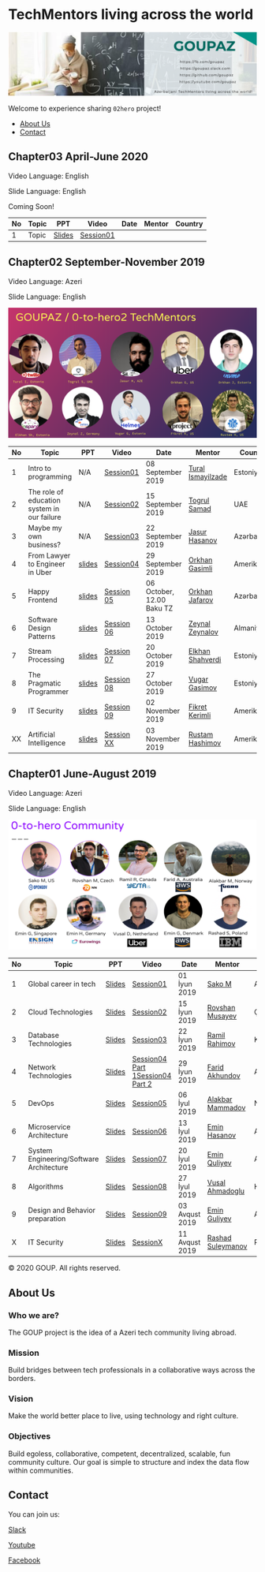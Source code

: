 # TechMentors living across the world

![alt text](img/banner.png)

Welcome to experience sharing `02hero` project!

- [About Us](#aboutus)
- [Contact](#contact)


## Chapter03 April-June 2020

Video Language: English

Slide Language: English

Coming Soon!


|No| Topic | PPT|Video |Date|Mentor|Country|
|------|----------------------|---------|---|-----|-----|------|
|1| Topic|[Slides](slides/chapter03)|[Session01](https://www.youtube.com/watch?)

## Chapter02  September-November 2019

Video Language: Azeri

Slide Language: English

![alt text](img/chapter02.png)

|No| Topic | PPT|Video |Date|Mentor|Country|
|------|----------------------|---------|---|-----|-----|------|
|1|Intro to programming|N/A|[Session01](https://www.youtube.com/watch?v=9Vr0ZdYCM70&feature=youtu.be)|08 September 2019|[Tural Ismayilzade](https://www.linkedin.com/in/turalismailzadeh/)|Estoniya|
|2|The role of education system in our failure|N/A|[Session02](https://www.youtube.com/watch?v=N9hCfpJ9zBQ)|15 September 2019|[Togrul Samad](https://www.linkedin.com/in/togsam/?msgConversationId=6575044465281519616&msgOverlay=true)|UAE|
|3|Maybe my own business?|N/A|[Session03](https://www.youtube.com/watch?v=FsMBZDWG-mo)|22 September 2019|[Jasur Hasanov](https://www.linkedin.com/in/jasurhasanov/)|Azərbaycan|
|4|From Lawyer to Engineer in Uber|[slides](slides/chapter02/Session04_OrkhanG.pdf)|[Session04](https://www.youtube.com/watch?v=vusvbB1OfGs)|29 September 2019|[Orkhan Gasimli](https://www.linkedin.com/in/ogasimli/)|Amerika|
|5|Happy Frontend |[slides](slides/chapter02/Session05_OrkhanJ.pdf)|[Session 05]( https://youtu.be/5wsd_Yklzys)| 06 October, 12.00 Baku TZ|[Orkhan Jafarov](https://www.linkedin.com/in/orkhan-jafarov-b8792627/)|Azərbaycan|
|6|Software Design Patterns |[slides](slides/chapter02/Session06_ZeynalZ.pdf)|[Session 06](https://www.youtube.com/watch?v=wx3q1tKI3bs)| 13 October 2019|[Zeynal Zeynalov](https://www.linkedin.com/in/zeynal/)|Almaniya|
|7|Stream Processing |[slides](slides/chapter02/Session07_ElkhanS.pdf)|[Session 07](https://youtu.be/RQBDicJkbIUs)| 20 October 2019|[Elkhan Shahverdi](https://www.linkedin.com/in/elkhan-shahverdi-59356166/)|Estoniya|
|8|The Pragmatic Programmer |[slides](slides/chapter02/Session08_VugarG.pdf)|[Session 08](https://www.youtube.com/watch?v=Mb-o16zY2do)| 27 October 2019|[Vugar Gasimov](https://www.linkedin.com/in/vugargasimov/)|Estoniya|
|9|IT Security|[slides](slides/chapter02/Session09_.pdf)|[Session 09](https://www.youtube.com/watch?v=yrFyUEtjJBw)| 02 November 2019|[Fikret Kerimli](https://www.linkedin.com/in/fikrat-karimli-msc-oscp-cissp-ccsp-67aa7a104/)|Amerika|
|XX|Artificial Intelligence |[slides](slides/chapter02/SessionXX_RustamH.pdf)|[Session XX](https://youtu.be/Yv78-P9x3dw)| 03 November 2019|[Rustam Hashimov](https://www.linkedin.com/in/rustam-hashimov-2a05593a/)|Amerika|

## Chapter01 June-August 2019 

Video Language: Azeri

Slide Language: English

![alt text](img/chapter01.png)

|No| Topic | PPT|Video |Date|Mentor|Country|
|------|----------------------|---------|---|-----|-----|------|
|1| Global career in tech|[Slides](slides/chapter01/Session01_SakoM.pdf)|[Session01](https://www.youtube.com/watch?v=Kvr1S4USXOI)|01 İyun 2019|[Sako M](https://www.linkedin.com/in/sakom/)|Amerika|
|2| Cloud Technologies|[Slides](slides/chapter01/Session02_RovshanM.pdf)|[Session02](https://youtu.be/amnGyiPqJQ0)|15 İyun 2019|[Rovshan Musayev](https://www.linkedin.com/in/rovshan-musayev/)|Çexiya|
|3| Database Technologies|[Slides](slides/chapter01/Session03_RamilR.pdf)|[Session03](https://www.youtube.com/watch?v=iDgi0R5HylE)|22 İyun 2019|[Ramil Rahimov](https://www.linkedin.com/in/ramilrahimov/)|Kanada|
|4| Network Technologies|[Slides](slides/chapter01/Session04_FaridA.pdf)|[Session04 Part 1](https://www.youtube.com/watch?v=XEzTDyF5LGw)[Session04 Part 2](https://www.youtube.com/watch?v=B-FYFbIM6tw)|29 İyun 2019|[Farid Akhundov](https://www.linkedin.com/in/farid-akhundov-34925b4b/)|Avstraliya|
|5| DevOps|[Slides](slides/chapter01/Session05_AlakbarM.pdf)|[Session05](https://www.youtube.com/watch?v=w4Qqg1DIOM0)|06 İyul 2019|[Alakbar Mammadov](https://www.linkedin.com/in/alakbarm/)|Norveç|
|6| Microservice Architecture|[Slides](slides/chapter01/Session06_EminH.pdf)|[Session06](https://www.youtube.com/watch?v=YzXuyDpUo9E)|13 İyul 2019|[Emin Hasanov](https://www.linkedin.com/in/eminhasanov/)|Almaniya|
|7| System Engineering/Software Architecture|[Slides](slides/chapter01/Session07_EminQ.pdf)|[Session07](https://youtu.be/s6FXRsO3mqs)|20 İyul 2019|[Emin Quliyev](https://www.linkedin.com/in/emin-ghuliev-461a22129/)|Azərbaycan|
|8| Algorithms|[Slides](slides/chapter01/Session08_VusalH.pdf)|[Session08](https://www.youtube.com/watch?v=KoAuS2A1j9Y)|27 İyul 2019|[Vusal Ahmadoglu](https://www.linkedin.com/in/vusaldadalov/)|Hollandiya|
|9|Design and Behavior preparation|[Slides](slides/chapter01/Session09_EminG.pdf)|[Session09](https://youtu.be/z_O_AZhNqdQ)|03 Avqust 2019|[Emin Guliyev](https://www.linkedin.com/in/eminguliyev/)|Almaniya|
|X| IT Security|[Slides](slides/chapter01/Session10_RashadS.pdf)|[SessionX](https://www.youtube.com/watch?v=njEZV81T4k4)|11 Avqust 2019|[Rashad Suleymanov](https://www.linkedin.com/in/rashad-suleymanov-b7293a41/)|Polşa|

© 2020 GOUP. All rights reserved.

## About Us

### Who we are?
The GOUP project is the idea of a Azeri tech community living abroad.

### Mission
Build bridges between tech professionals in a collaborative ways across the borders.

### Vision
Make the world better place to live, using technology and right culture.

### Objectives
Build egoless, collaborative, competent,  decentralized, scalable, fun community culture.
Our goal is simple to structure and index the data flow within communities. 


## Contact
You can join us:

[Slack](https://join.slack.com/t/goupaz/shared_invite/enQtMjU1MjM5MDc2MzQxLWJkMTZiMGFhZDA3ZDkwZTgxMDNhMzc4YjFkZTBjZGMxZmQxYzA0NjEyMDM1ODVjMTBiYWUxN2UzMDVlNmYzMjU)

[Youtube](https://www.youtube.com/goupaz)

[Facebook](https://www.facebook.com/goupaz)
